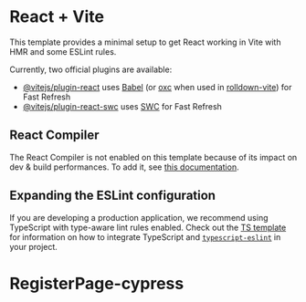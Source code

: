 # React + Vite

This template provides a minimal setup to get React working in Vite with HMR and some ESLint rules.

Currently, two official plugins are available:

- [@vitejs/plugin-react](https://github.com/vitejs/vite-plugin-react/blob/main/packages/plugin-react) uses [Babel](https://babeljs.io/) (or [oxc](https://oxc.rs) when used in [rolldown-vite](https://vite.dev/guide/rolldown)) for Fast Refresh
- [@vitejs/plugin-react-swc](https://github.com/vitejs/vite-plugin-react/blob/main/packages/plugin-react-swc) uses [SWC](https://swc.rs/) for Fast Refresh

## React Compiler

The React Compiler is not enabled on this template because of its impact on dev & build performances. To add it, see [this documentation](https://react.dev/learn/react-compiler/installation).

## Expanding the ESLint configuration

If you are developing a production application, we recommend using TypeScript with type-aware lint rules enabled. Check out the [TS template](https://github.com/vitejs/vite/tree/main/packages/create-vite/template-react-ts) for information on how to integrate TypeScript and [`typescript-eslint`](https://typescript-eslint.io) in your project.
# RegisterPage-cypress
